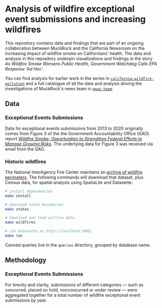 # Analysis of wildfire exceptional event submissions and increasing wildfires

This repository contains data and findings that are part of an ongoing collaboration between MuckRock and the California Newsroom on the increasing impact of wildfire smoke on Californians' health. The data and analysis in this repository underpin visualizations and findings in the story *As Wildfire Smoke Worsens Public Health, Government Watchdog Calls EPA Response 'Ad Hoc'*.

You can find analysis for earlier work in the series in [`california-wildfire-pollution`](https://github.com/MuckRock/california-wildfire-pollution) and a full catalogue of all the data and analysis driving the investigations of MuckRock's news team in [`news-team`](https://github.com/MuckRock/news-team).

## Data

### Exceptional Events Submissions

Data for exceptional events submissions from 2013 to 2020 originally comes from Figure 3 of the the Government Accountability Office (GAO) report _[Wildfire Smoke: Opportunities to Strengthen Federal Efforts to Manage Growing Risks](https://www.gao.gov/products/gao-23-104723)_. The underlying data for Figure 3 was received via email from the GAO.

### Historic wildfires

The National InterAgency Fire Center maintains an [archive of wildfire perimeters](https://data-nifc.opendata.arcgis.com/datasets/nifc::interagencyfireperimeterhistory-all-years-view/about). The following commands will download that dataset, plus Census data, for spatial analysis using SpatiaLite and Datasette:

```sh
# install dependencies
make install

# download state boundaries
make states

# download and load wilfire data
make wildfires

# run datasette at http://localhost:8001
make run
```

Canned queries live in the `queries` directory, grouped by database name.

## Methodology

### Exceptional Events Submissions

For brevity and clarity, submissions of different categories — such as concurred, placed on hold, nonconcurred or under review — were aggregated together for a total number of wildfire exceptional event submissions by year.
